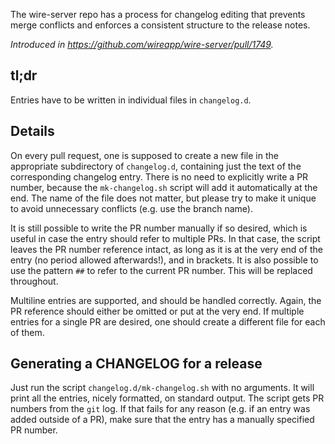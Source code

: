 The wire-server repo has a process for changelog editing that prevents
merge conflicts and enforces a consistent structure to the release
notes.

*Introduced in https://github.com/wireapp/wire-server/pull/1749.*

## tl;dr

Entries have to be written in individual files in `changelog.d`.

## Details

On every pull request, one is supposed to create a new file in the
appropriate subdirectory of `changelog.d`, containing just the text of
the corresponding changelog entry. There is no need to explicitly
write a PR number, because the `mk-changelog.sh` script will add it
automatically at the end. The name of the file does not matter, but
please try to make it unique to avoid unnecessary conflicts (e.g. use
the branch name).

It is still possible to write the PR number manually if so desired,
which is useful in case the entry should refer to multiple PRs. In
that case, the script leaves the PR number reference intact, as long
as it is at the very end of the entry (no period allowed afterwards!),
and in brackets. It is also possible to use the pattern `##` to refer
to the current PR number. This will be replaced throughout.

Multiline entries are supported, and should be handled
correctly. Again, the PR reference should either be omitted or put at
the very end. If multiple entries for a single PR are desired, one
should create a different file for each of them.

## Generating a CHANGELOG for a release

Just run the script `changelog.d/mk-changelog.sh` with no
arguments. It will print all the entries, nicely formatted, on
standard output. The script gets PR numbers from the `git` log. If
that fails for any reason (e.g. if an entry was added outside of a
PR), make sure that the entry has a manually specified PR number.

